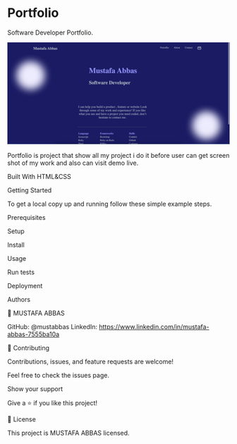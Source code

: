 # Portfolio
Software Developer Portfolio.

![GitHub Logo](./assets/img/ScreenShot.png)


Portfolio is project that show all my project i do it before user can get screen shot of my work and also can visit demo live.

Built With
HTML&CSS



Getting Started


To get a local copy up and running follow these simple example steps.

Prerequisites

Setup

Install

Usage

Run tests

Deployment

Authors

👤 MUSTAFA ABBAS

GitHub: @mustabbas
LinkedIn: https://www.linkedin.com/in/mustafa-abbas-7555ba10a

🤝 Contributing

Contributions, issues, and feature requests are welcome!

Feel free to check the issues page.

Show your support

Give a ⭐️ if you like this project!


📝 License

This project is MUSTAFA ABBAS licensed.